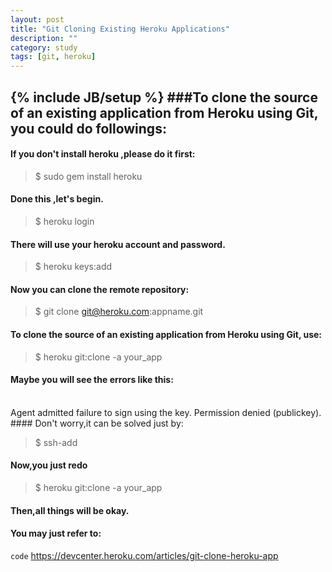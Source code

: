 ```yaml
---
layout: post
title: "Git Cloning Existing Heroku Applications"
description: ""
category: study
tags: [git, heroku]
---
```

{% include JB/setup %}
###To clone the source of an existing application from Heroku using Git, you could do followings:
-----------------------------------------------------
#### If you don't install heroku ,please do it first:  

>$ sudo gem install heroku  
####   Done this ,let's begin.
 
>$ heroku login  

####   There will use your heroku account and password.

>$ heroku keys:add  

#### Now you can clone the remote repository:  

>$ git clone git@heroku.com:appname.git

#### To clone the source of an existing application from Heroku using Git, use:

>$ heroku git:clone -a your_app

#### Maybe you will see the errors like this:
</br>
    Agent admitted failure to sign using the key.
    Permission denied (publickey).  
####    Don't worry,it can be solved just by:

>$  ssh-add  

####    Now,you just redo  

>$ heroku git:clone -a your_app  

####   Then,all things will be okay.
#### You may just refer to:

  `code`
<https://devcenter.heroku.com/articles/git-clone-heroku-app>